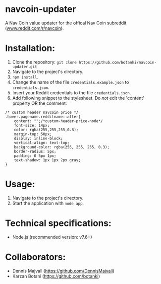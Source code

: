 # navcoin-updater
A Nav Coin value updater for the offical Nav Coin subreddit (www.reddit.com/r/navcoin).

# Installation:
1. Clone the repository: `git clone https://github.com/botanki/navcoin-updater.git`
2. Navigate to the project's directory.
3. `npm install`.
4. Change the name of the file `credentials.example.json` to `credentials.json`.
5. Insert your Reddit credentials to the file `credentials.json`.
6. Add following snippet to the stylesheet. Do *not* edit the 'content' property OR the comment:
```
/* custom header navcoin price */
.hover.pagename.redditname::after{
    content: "";/*custom-header-price-node*/
    font-size: 14px;
    color: rgba(255,255,255,0.8);
    margin-top: 50px;
    display: inline-block;
    vertical-align: text-top;
    background-color: rgba(255, 255, 255, 0.3);
    border-radius: 5px;
    padding: 0 5px 1px;
    text-shadow: 1px 1px 2px gray;
}
```

# Usage:
1. Navigate to the project's directory.
2. Start the application with `node app`.

# Technical specifications:
- Node.js (recommended version: v7.6+)

# Collaborators:
- Dennis Majvall (https://github.com/DennisMajvall)
- Karzan Botani (https://github.com/botanki)
